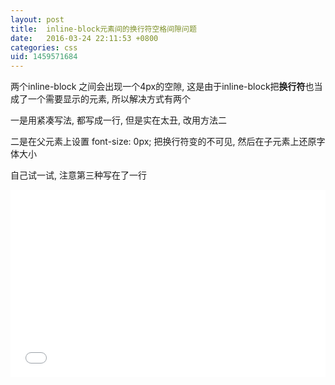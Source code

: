 ```yaml
---
layout: post
title:  inline-block元素间的换行符空格间隙问题
date:   2016-03-24 22:11:53 +0800
categories: css
uid: 1459571684
---
```

两个inline-block 之间会出现一个4px的空隙, 这是由于inline-block把**换行符**也当成了一个需要显示的元素, 所以解决方式有两个

一是用紧凑写法, 都写成一行, 但是实在太丑, 改用方法二

二是在父元素上设置 font-size: 0px; 把换行符变的不可见, 然后在子元素上还原字体大小


自己试一试, 注意第三种写在了一行
<iframe width="100%" height="300" src="//jsfiddle.net/little5z/98cL940f/embedded/html,css,result/" allowfullscreen="allowfullscreen" frameborder="0"></iframe>
